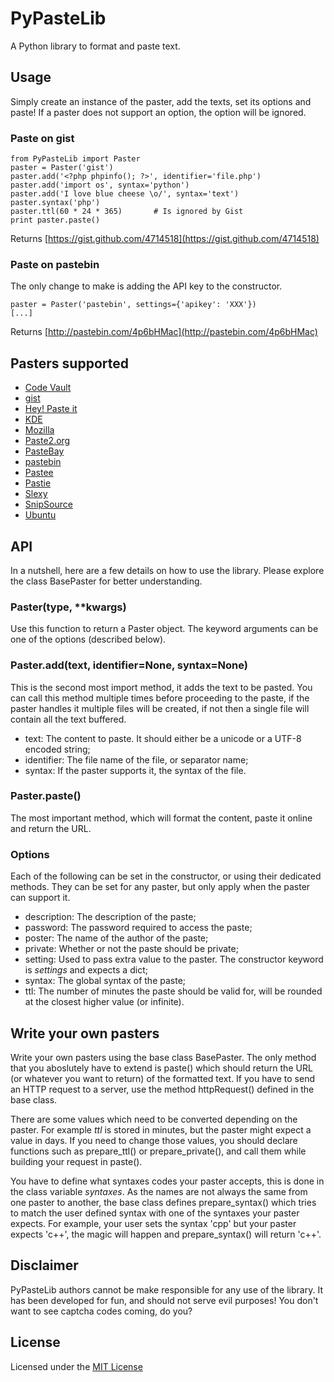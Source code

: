 PyPasteLib
==========

A Python library to format and paste text.

Usage
-----

Simply create an instance of the paster, add the texts, set its options and paste! 
If a paster does not support an option, the option will be ignored.

### Paste on gist

    from PyPasteLib import Paster
    paster = Paster('gist')
    paster.add('<?php phpinfo(); ?>', identifier='file.php')
    paster.add('import os', syntax='python')
    paster.add('I love blue cheese \o/', syntax='text')
    paster.syntax('php')
    paster.ttl(60 * 24 * 365)       # Is ignored by Gist
    print paster.paste()

Returns [https://gist.github.com/4714518](https://gist.github.com/4714518)

### Paste on pastebin

The only change to make is adding the API key to the constructor.

    paster = Paster('pastebin', settings={'apikey': 'XXX'})
    [...]

Returns [http://pastebin.com/4p6bHMac](http://pastebin.com/4p6bHMac)

Pasters supported
-----------------

- [Code Vault](http://cdv.lt)
- [gist](https://gist.github.com/)
- [Hey! Paste it](http://www.heypasteit.com/)
- [KDE](http://paste.kde.org)
- [Mozilla](http://pastebin.mozilla.org)
- [Paste2.org](http://paste2.org)
- [PasteBay](http://pastebay.net)
- [pastebin](http://pastebin.com)
- [Pastee](https://pastee.org)
- [Pastie](https://pastie.org)
- [Slexy](https://slexy.org)
- [SnipSource](http://snipsource.com)
- [Ubuntu](http://paste.ubuntu.com)

API
---

In a nutshell, here are a few details on how to use the library. Please explore the class BasePaster for better understanding.

### Paster(type, **kwargs)

Use this function to return a Paster object. The keyword arguments can be one of the options (described below).

### Paster.add(text, identifier=None, syntax=None)

This is the second most import method, it adds the text to be pasted. You can call this method multiple times before proceeding to the paste, if the paster handles it multiple files will be created, if not then a single file will contain all the text buffered.

- text: The content to paste. It should either be a unicode or a UTF-8 encoded string;
- identifier: The file name of the file, or separator name;
- syntax: If the paster supports it, the syntax of the file.

### Paster.paste()

The most important method, which will format the content, paste it online and return the URL.

### Options

Each of the following can be set in the constructor, or using their dedicated methods. They can be set for any paster, but only apply when the paster can support it.

- description: The description of the paste;
- password: The password required to access the paste;
- poster: The name of the author of the paste;
- private: Whether or not the paste should be private;
- setting: Used to pass extra value to the paster. The constructor keyword is _settings_ and expects a dict;
- syntax: The global syntax of the paste;
- ttl: The number of minutes the paste should be valid for, will be rounded at the closest higher value (or infinite).

Write your own pasters
----------------------

Write your own pasters using the base class BasePaster. The only method that you aboslutely have to extend is paste() which should return the URL (or whatever you want to return) of the formatted text. If you have to send an HTTP request to a server, use the method httpRequest() defined in the base class.

There are some values which need to be converted depending on the paster. For example _ttl_ is stored in minutes, but the paster might expect a value in days. If you need to change those values, you should declare functions such as prepare_ttl() or prepare_private(), and call them while building your request in paste().

You have to define what syntaxes codes your paster accepts, this is done in the class variable _syntaxes_. As the names are not always the same from one paster to another, the base class defines prepare_syntax() which tries to match the user defined syntax with one of the syntaxes your paster expects. For example, your user sets the syntax 'cpp' but your paster expects 'c++', the magic will happen and prepare_syntax() will return 'c++'.

Disclaimer
----------

PyPasteLib authors cannot be make responsible for any use of the library. It has been developed for fun, and should not serve evil purposes! You don't want to see captcha codes coming, do you?

License
-------

Licensed under the [MIT License](http://www.opensource.org/licenses/mit-license.php)
